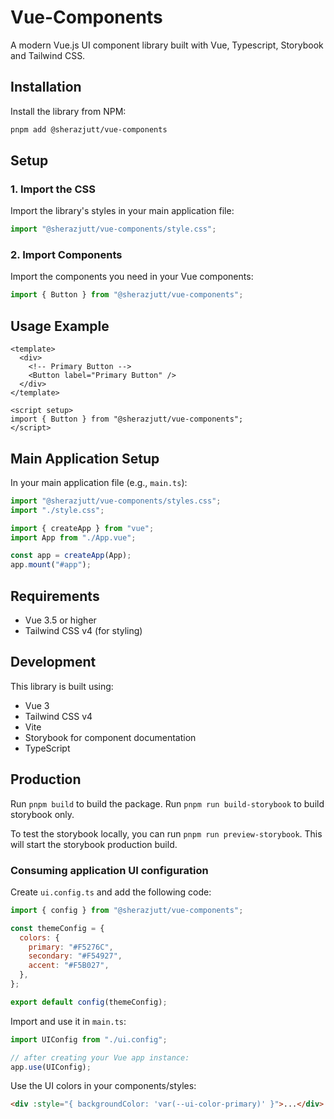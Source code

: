 # Vue-Components

A modern Vue.js UI component library built with Vue, Typescript, Storybook and Tailwind CSS.

## Installation

Install the library from NPM:

```bash
pnpm add @sherazjutt/vue-components
```

## Setup

### 1. Import the CSS

Import the library's styles in your main application file:

```javascript
import "@sherazjutt/vue-components/style.css";
```

### 2. Import Components

Import the components you need in your Vue components:

```javascript
import { Button } from "@sherazjutt/vue-components";
```

## Usage Example

```vue
<template>
  <div>
    <!-- Primary Button -->
    <Button label="Primary Button" />
  </div>
</template>

<script setup>
import { Button } from "@sherazjutt/vue-components";
</script>
```

## Main Application Setup

In your main application file (e.g., `main.ts`):

```javascript
import "@sherazjutt/vue-components/styles.css";
import "./style.css";

import { createApp } from "vue";
import App from "./App.vue";

const app = createApp(App);
app.mount("#app");
```

## Requirements

- Vue 3.5 or higher
- Tailwind CSS v4 (for styling)

## Development

This library is built using:

- Vue 3
- Tailwind CSS v4
- Vite
- Storybook for component documentation
- TypeScript

## Production

Run `pnpm build` to build the package.
Run `pnpm run build-storybook` to build storybook only.

To test the storybook locally, you can run `pnpm run preview-storybook`. This will start the storybook production build.

### Consuming application UI configuration

Create `ui.config.ts` and add the following code:

```javascript
import { config } from "@sherazjutt/vue-components";

const themeConfig = {
  colors: {
    primary: "#F5276C",
    secondary: "#F54927",
    accent: "#F5B027",
  },
};

export default config(themeConfig);
```

Import and use it in `main.ts`:

```javascript
import UIConfig from "./ui.config";

// after creating your Vue app instance:
app.use(UIConfig);
```

Use the UI colors in your components/styles:

```html
<div :style="{ backgroundColor: 'var(--ui-color-primary)' }">...</div>
```
